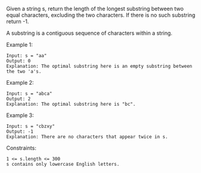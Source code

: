 Given a string s, return the length of the longest substring between two equal characters, excluding the two characters.
If there is no such substring return -1.

A substring is a contiguous sequence of characters within a string.

Example 1:

    Input: s = "aa"
    Output: 0
    Explanation: The optimal substring here is an empty substring between the two 'a's.

Example 2:

    Input: s = "abca"
    Output: 2
    Explanation: The optimal substring here is "bc".

Example 3:

    Input: s = "cbzxy"
    Output: -1
    Explanation: There are no characters that appear twice in s.

Constraints:

    1 <= s.length <= 300
    s contains only lowercase English letters.

